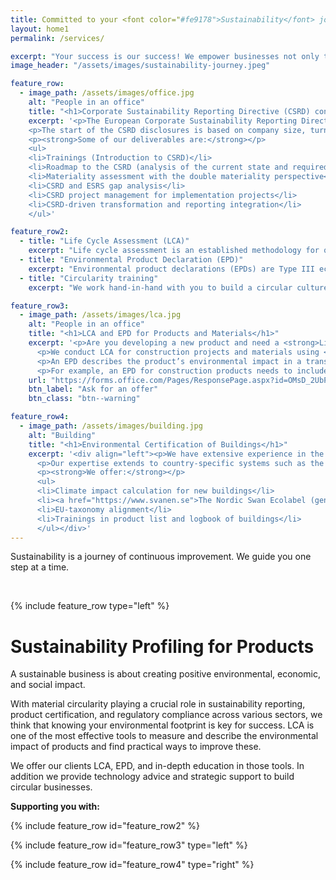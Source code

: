 ```yaml
---
title: Committed to your <font color="#fe9178">Sustainability</font> journey
layout: home1
permalink: /services/

excerpt: "Your success is our success! We empower businesses not only to survive but thrive in the new green economy."
image_header: "/assets/images/sustainability-journey.jpeg"

feature_row:
  - image_path: /assets/images/office.jpg
    alt: "People in an office"
    title: "<h1>Corporate Sustainability Reporting Directive (CSRD) consulting </h1>"
    excerpt: '<p>The European Corporate Sustainability Reporting Directive mandates that over 50.000 EU and some non-EU companies disclose their sustainability information as a part of their annual management report.</p>
    <p>The start of the CSRD disclosures is based on company size, turnover, listed status and geographical market, with first enterprises being required to report in 2025 for financial year 2024. The reporting requirements are extensive and cover many areas of sustainability based on the double materiality principle, which can be particularly challenging for companies who are only starting to define their sustainability strategy.</p>
    <p><strong>Some of our deliverables are:</strong></p>
    <ul>
    <li>Trainings (Introduction to CSRD)</li>
    <li>Roadmap to the CSRD (analysis of the current state and required future steps for corporate sustainability reporting)</li>
    <li>Materiality assessment with the double materiality perspective</li>
    <li>CSRD and ESRS gap analysis</li>
    <li>CSRD project management for implementation projects</li>
    <li>CSRD-driven transformation and reporting integration</li>
    </ul>'

feature_row2:
  - title: "Life Cycle Assessment (LCA)" 
    excerpt: "Life cycle assessment is an established methodology for quantification of environmental impacts of products and services across their life cycles. It can be used for identification of environmental hotspots, comparison of different scenarios at design and product stages."
  - title: "Environmental Product Declaration (EPD)"
    excerpt: "Environmental product declarations (EPDs) are Type III ecolabels based on the LCA methodology with a usual validity of 5 years. They declare the environmental impacts associated with the product’s lifecycle using a standardised, comparable methodology."
  - title: "Circularity training"
    excerpt: "We work hand-in-hand with you to build a circular culture in your organization, empowering your employees through tailored training and education. Together, we develop circular strategies that reflect your values and business goals."

feature_row3:
  - image_path: /assets/images/lca.jpg
    alt: "People in an office"
    title: "<h1>LCA and EPD for Products and Materials</h1>"
    excerpt: '<p>Are you developing a new product and need a <strong>Life Cycle Assessment</strong> (LCA) and <strong>Environmental Product Declaration</strong> (EPD)?</p>
      <p>We conduct LCA for construction projects and materials using <a href="https://www.boverket.se/sv/byggande/hallbart-byggande-och-forvaltning/livscykelanalys/miljodata-och-lca-verktyg/verktyg-for-lca/">Boverket</a> approved software. Our LCA helps you understand the environmental impact of your building design and identify opportunities for improvement.</p>
      <p>An EPD describes the product’s environmental impact in a transparent and comparable manner and is based on the LCA. Depending on what the product is, product category rules (PCR) define what needs to be included in the report.</p>
      <p>For example, an EPD for construction products needs to include 19 different environmental impact categories across the product’s manufacturing and end of life stages, which helps you identify potential environmental issues along the value chain to implement more circular designs for improved environmental performance.</p>'
    url: "https://forms.office.com/Pages/ResponsePage.aspx?id=OMsD_2UbPEKOQhJn4ZyvwkEMtSRIuMRNmBidQUS90glUN1JBQzZKRFNPTjJINDY4RTBBV1pVNEc0Uy4u"
    btn_label: "Ask for an offer"
    btn_class: "btn--warning"

feature_row4:
  - image_path: /assets/images/building.jpg
    alt: "Building"
    title: "<h1>Environmental Certification of Buildings</h1>"
    excerpt: '<div align="left"><p>We have extensive experience in the construction industry, helping clients reduce waste and achieve environmental certifications such as the Nordic ecolabel Svanen and EU Taxonomy.</p>
      <p>Our expertise extends to country-specific systems such as the Nordic Svanen, ensuring your project meets the highest standards of environmental sustainability.</p>
      <p><strong>We offer:</strong></p>
      <ul>
      <li>Climate impact calculation for new buildings</li>
      <li><a href="https://www.svanen.se">The Nordic Swan Ecolabel (generation 3 and 4)</a></li>
      <li>EU-taxonomy alignment</li>
      <li>Trainings in product list and logbook of buildings</li>
      </ul></div>'
---
```


<p class="small-text">Sustainability is a journey of continuous improvement. We guide you one step at a time.</p>
<br>


{% include feature_row  type="left" %}

# Sustainability Profiling for Products

A sustainable business is about creating positive environmental, economic, and social impact.

With material circularity playing a crucial role in sustainability reporting, product certification, and regulatory compliance across various sectors, we think that knowing your environmental footprint is key for success. LCA is one of the most effective tools to measure and describe the environmental impact of products and find practical ways to improve these.

We offer our clients LCA, EPD, and in-depth education in those tools. In addition we provide technology advice and strategic support to build circular businesses.

**Supporting you with:**

{% include feature_row id="feature_row2"  %}

{% include feature_row id="feature_row3" type="left" %}

{% include feature_row id="feature_row4" type="right" %}

